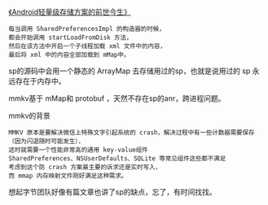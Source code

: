 [《Android轻量级存储方案的前世今生》](https://mp.weixin.qq.com/s/DNiaQEcE7LOhhxfLu7gycg)

```
每当调用 SharedPreferencesImpl 的构造器的时候，
都会开始调用 startLoadFromDisk 方法，
然后在该方法中开启一个子线程加载 xml 文件中的内容，
最后将 xml 中的内容全部加载到 mMap中。
```

sp的源码中会用一个静态的 ArrayMap 去存储用过的sp，也就是说用过的 sp 永远存在于内存中。


mmkv基于 mMap和 protobuf ，天然不存在sp的anr，跨进程问题。

mmkv的背景
```
MMKV 原本是要解决微信上特殊文字引起系统的 crash，解决过程中有一些计数器需要保存（因为闪退随时可能发生），
这时就需要一个性能非常高的通用 key-value组件
SharedPreferences、NSUserDefaults、SQLite 等常见组件这些都不满足
考虑到这个防 crash 方案最主要的诉求还是实时写入，
而 mmap 内存映射文件刚好满足这种需求。
```


想起字节团队好像有篇文章也讲了sp的缺点，忘了，有时间找找。
